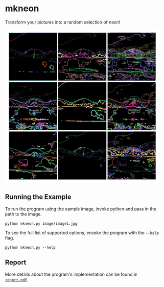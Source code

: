 # mkneon

Transform your pictures into a random selection of neon!


![Neon collage generated from the same base image](./images/example-outputs.jpg)


## Running the Example

To run the program using the eample image, invoke python and pass in the path to the image.

```
python mkneon.py image/image1.jpg
```


To see the full list of supported options, envoke the program with the `--help` flag.

```
python mkneon.py --help
```

## Report

More details about the program's implementation can be found in [`report.pdf`](./report.pdf).
